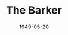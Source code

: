 ---
title: The Barker
date: 1949-05-20
closing_date: 1949-05-27
layout: productions
featured_image:
image_caption:
image_credit:
playbill:
category:
Theatre: Theatre Jacksonville
Venue: Little Theatre
cast:
- Chris Miller: Charles Pait
- His Girl: Dinny Irvine
- Hap: E.L. Patton, Jr.
- Doc Rice: Don Heebner
- Young Man: Donald Stauss
- Lou: Grace E. Miles
- Nifty Miller: James W. Reed
- Maw Benson: Jean Heebner
- Carrie: Mary Thornton
- Cleo: Polly Clendenning
- Colonel Gowdy: Roy Meischner
- Sailor West: C. Eugene Sayre
- A Hick: C.A. Gillis, Jr.
- T-Bone: E.J. Walston
- Dancer:
  - Margie Atlas
  - Mary Lee Lindenthaler
  - Sue Miller
- Townspeople:
  - Barbara Bassett
  - Donald Wright
  - Edward Keisling
  - Eula Mae Snow
  - Lois LeBrun
  - Lucile Logan
  - Margaret Lafferty
  - Natalie Clarke
crew:
- Director: Paul E. Geisenhof
- Stage Manager: Nina Branch
- Assistant Stage Manager:
  - Eula Mae Snow
  - Lucile Logan
- Set Design: Duke LeBrun
- Lighting controls: Natalie Clarke
- Construction and Staging:
  - A.P. Simpson
  - Donald Wright
  - Edward Keisling
  - Karen O'Shaughnessy
  - Vonnie Patton
- Make-up assistant:
  - Alice Ahern
  - Barbara Bassett
  - Betty Jane Mizelle
  - Elmo Lehman
  - Louise Elkins
  - Mickey Meischner
  - Mrs. Budd Porter
- Costume Assistant:
  - June Stoy
  - Karen O'Shaughnessy
  - Laurel Barton
  - Mrs. Lewis Marks
- Property Assistant:
  - Margaret Lafferty
  - Margie Atlas
- Show-front Poster Design: Jay Harder
- Theatre Posters: Martha Lockard
understudies:
orchestra:
- Steel Guitar:
  - Barbara Johnson
  - Mrs. Lucille Hodgson
- String Bass: Beverly Hunt
- Spanish Guitar: Bill Fields
- Accordian: Jack Long
external_links:
---